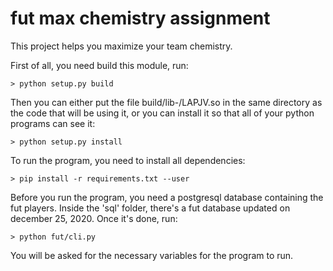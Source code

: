 # fut max chemistry assignment

This project helps you maximize your team chemistry.

First of all, you need build this module, run:

    > python setup.py build

Then you can either put the file build/lib-<YOUR-PLATFOrm>/LAPJV.so in the same directory as the code that will be using it, or you can install it so that all of your python programs can see it:

    > python setup.py install

To run the program, you need to install all dependencies:

    > pip install -r requirements.txt --user

Before you run the program, you need a postgresql database containing the fut players. Inside the 'sql' folder, there's a fut database updated on december 25, 2020. Once it's done, run:

    > python fut/cli.py

You will be asked for the necessary variables for the program to run.
